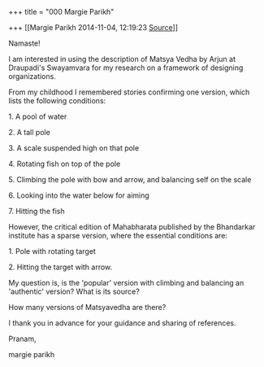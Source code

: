 +++
title = "000 Margie Parikh"

+++
[[Margie Parikh	2014-11-04, 12:19:23 [Source](https://groups.google.com/g/samskrita/c/hpZByQZQEdo)]]



Namaste!

  

I am interested in using the description of Matsya Vedha by Arjun at Draupadi's Swayamvara for my research on a framework of designing organizations.

  

From my childhood I remembered stories confirming one version, which lists the following conditions:

  

1\. A pool of water

2\. A tall pole

3\. A scale suspended high on that pole

4\. Rotating fish on top of the pole

5\. Climbing the pole with bow and arrow, and balancing self on the scale

6\. Looking into the water below for aiming

7\. Hitting the fish

  

However, the critical edition of Mahabharata published by the Bhandarkar institute has a sparse version, where the essential conditions are:

  

1\. Pole with rotating target

2\. Hitting the target with arrow.

  

  

My question is, is the 'popular' version with climbing and balancing an 'authentic' version? What is its source?

How many versions of Matsyavedha are there?

  

I thank you in advance for your guidance and sharing of references.

  

Pranam,

  

margie parikh

